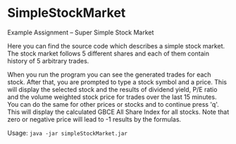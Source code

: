 # SimpleStockMarket
Example Assignment – Super Simple Stock Market

Here you can find the source code which describes a simple stock market.<br>
The stock market follows 5 different shares and each of them contain history of 5 arbitrary trades.

<p>When you run the program you can see the generated trades for each stock. After that, you are prompted to type a stock symbol and a price. This will display the selected stock and the results of dividend yield, P/E ratio and the volume weighted stock price for trades over the last 15 minutes. You can do the same for other prices or stocks and to continue press 'q'. This will display the calculated GBCE All Share Index for all stocks. Note that zero or negative price will lead to -1 results by the formulas.</p>

Usage:
<code>java -jar simpleStockMarket.jar</code>
